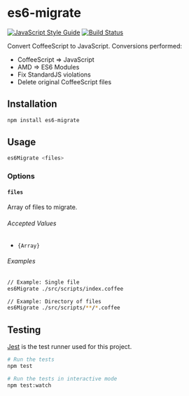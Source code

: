 # es6-migrate
[![JavaScript Style Guide](https://cdn.rawgit.com/feross/standard/master/badge.svg)](https://github.com/feross/standard)
[![Build Status](https://travis-ci.org/dcalhoun/es6-migrate.svg?branch=master)](https://travis-ci.org/dcalhoun/es6-migrate)

Convert CoffeeScript to JavaScript. Conversions performed:
- CoffeeScript => JavaScript
- AMD => ES6 Modules
- Fix StandardJS violations
- Delete original CoffeeScript files

## Installation

```bash
npm install es6-migrate
```

## Usage
```bash
es6Migrate <files>
```

### Options
#### `files`
Array of files to migrate.

###### Accepted Values
- `{Array}`

###### Examples
```bash
// Example: Single file
es6Migrate ./src/scripts/index.coffee

// Example: Directory of files
es6Migrate ./src/scripts/**/*.coffee
```

## Testing
[Jest](http://facebook.github.io/jest/) is the test runner used for this project.

```bash
# Run the tests
npm test

# Run the tests in interactive mode
npm test:watch
```
